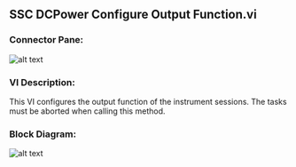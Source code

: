 ## **SSC DCPower Configure Output Function.vi**
### Connector Pane:
![alt text](/DCPower/SSC%20DCPower/Source/SSC%20DCPower%20Configure%20Output%20Function.vic.png "SSC DCPower Configure Output Function.vi connector pane")

### VI Description:
This VI configures the output function of the instrument sessions. The tasks must be aborted when calling this method.

### Block Diagram:
![alt text](/DCPower/SSC%20DCPower/Source/SSC%20DCPower%20Configure%20Output%20Function.vid.png "SSC DCPower Configure Output Function.vi block diagram")
